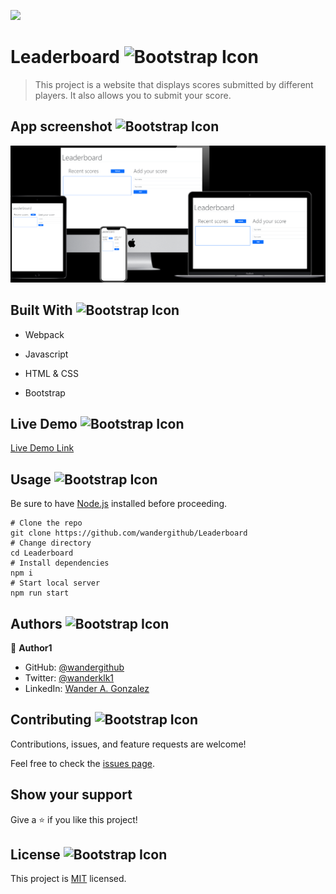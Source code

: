 ![](https://img.shields.io/badge/Microverse-blueviolet)

# Leaderboard   <img src="https://img.icons8.com/external-filled-outline-wichaiwi/344/external-description-e-commerce-website-filled-outline-wichaiwi.png" alt="Bootstrap Icon" style="width: 50px; height: 50px">

> This project is a website that displays scores submitted by different players. It also allows you to submit your score.

## App screenshot <img src="https://img.icons8.com/bubbles/344/screenshot.png" alt="Bootstrap Icon" style="width: 50px; height: 50px">

![App ScreenShot](screenshot.png "App screenshot")

## Built With <img src="https://img.icons8.com/external-flaticons-lineal-color-flat-icons/344/external-build-agile-flaticons-lineal-color-flat-icons.png" alt="Bootstrap Icon" style="width: 50px; height: 50px">

- Webpack   
            
            
            
- Javascript
            
            
            
- HTML & CSS
            
            
            
- Bootstrap 
            
            
            

## Live Demo <img src="https://img.icons8.com/color/344/trial-version.png" alt="Bootstrap Icon" style="width: 50px; height: 50px">


[Live Demo Link](https://wandergithub.github.io/Leaderboard/)


## Usage  <img src="https://img.icons8.com/external-filled-outline-geotatah/344/external-engine-merger-and-acquisition-filled-outline-filled-outline-geotatah.png" alt="Bootstrap Icon" style="width: 50px; height: 50px">

Be sure to have [Node.js](https://nodejs.org/) installed before proceeding.

```shell
# Clone the repo
git clone https://github.com/wandergithub/Leaderboard
# Change directory
cd Leaderboard
# Install dependencies
npm i
# Start local server
npm run start
```

## Authors  <img src="https://img.icons8.com/external-flaticons-flat-flat-icons/344/external-author-copyright-law-flaticons-flat-flat-icons.png" alt="Bootstrap Icon" style="width: 50px; height: 50px">

👤 **Author1**


- GitHub: [@wandergithub](https://github.com/wandergithub)
- Twitter: [@wanderklk1](https://twitter.com/wanderklk1)
- LinkedIn: [Wander A. Gonzalez](https://www.linkedin.com/in/wander-a-gonzalez-53127b205/)

## Contributing  <img src="https://img.icons8.com/doodle/344/helping.png" alt="Bootstrap Icon" style="width: 50px; height: 50px">

Contributions, issues, and feature requests are welcome!

Feel free to check the [issues page](../../issues/).

## Show your support  

Give a ⭐️ if you like this project!

## License <img src="https://img.icons8.com/dusk/344/licence.png" alt="Bootstrap Icon" style="width: 50px; height: 50px">

This project is [MIT](./MIT.md) licensed.
